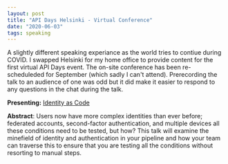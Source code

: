 ```yaml
---
layout: post
title: "API Days Helsinki - Virtual Conference"
date: "2020-06-03"
tags: speaking
---
```


A slightly different speaking experiance as the world tries to contiue during COVID. I swapped Helsinki for my home office to provide content for the first virtual API Days event. The on-site conference has been re-scheduleded for September (which sadly I can't attend). Prerecording the talk to an audience of one was odd but it did make it easier to respond to any questions in the chat during the talk.

**Presenting:** [Identity as Code](https://speakerdeck.com/andymarch/identity-as-code)

**Abstract**: Users now have more complex identities than ever before; federated accounts, second-factor authentication, and multiple devices all these conditions need to be tested, but how? This talk will examine the minefield of identity and authentication in your pipeline and how your team can traverse this to ensure that you are testing all the conditions without resorting to manual steps.
